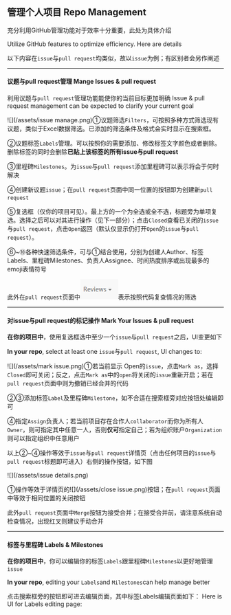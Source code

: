 ## 管理个人项目  Repo Management

充分利用GitHub管理功能对于效率十分重要，此处为具体介绍

Utilize GitHub features to optimize efficiency. Here are details

以下内容在`issue`与`pull request`均类似，故以`issue`为例；有区别者会另作阐述

---

#### 议题与pull request管理 Mange Issues & pull request

利用议题与`pull request`管理功能能使你的当前目标更加明确  Issue & pull request management can be expected to clarify your current goal

![](/assets/issue manage.png)①议题筛选`Filters`，可按照多种方式筛选现有议题，类似于Excel数据筛选。已添加的筛选条件及格式会实时显示在搜索框。

②议题标签`Labels`管理。可以按照你的需要添加、修改标签文字颜色或者删除。删除标签的同时会删除**已贴上该标签的所有issue与pull request**

③里程碑`Milestones`。为`issue`与`pull request`添加里程碑可以表示将会于何时解决

④创建新议题`issue`；在`pull request`页面中同一位置的按钮即为创建新`pull request`

⑤复选框（仅你的项目可见）。最上方的一个为全选或全不选，标题旁为单项复选。选择之后可以对其进行操作（见下一部分）；点击`Closed`查看已关闭的`issue`与`pull request`，点击`Open`返回（默认仅显示仍打开`Open`的`issue`与`pull request`）。

⑥~⑩各种快速筛选条件，可与①结合使用，分别为创建人Author、标签Labels、里程碑Milestones、负责人Assignee、时间热度排序或出现最多的emoji表情符号

此外在`pull request`页面中![](/assets/review.png)表示按照代码复查情况的筛选

---

#### 对issue与pull request的标记操作  Mark Your Issues & pull request

**在你的项目中**，使用复选框选中至少一个`issue`与`pull request`之后，UI变更如下

**In your repo**, select at least one `issue`与`pull request`, UI changes to:

![](/assets/mark issue.png)①若当前显示 Open的`issue`，点击`Mark as`，选择`Closed`即可关闭；反之，点击`Mark as`中的`open`将关闭的`issue`重新开启；若在`pull request`页面中则为撤销已经合并的代码

②③添加标签`Label`及里程碑`Milestone`，如不合适在搜索框旁对应按钮处编辑即可

④指定`Assign`负责人；若当前项目存在合作人`collaborator`而你为所有人`Owner`，则可指定其中任意一人，否则**仅可**指定自己；若为组织账户`Organization`则可以指定组织中任意用户

以上②~④操作等效于`issue`与`pull request`详情页（点击任何项目的`issue`与`pull request`标题即可进入）右侧的操作按钮，如下图

![](/assets/issue details.png)

①操作等效于详情页的![](/assets/close issue.png)按钮；在`pull request`页面中等效于相同位置的关闭按钮

此外`pull request`页面中`Merge`按钮为接受合并；在接受合并前，请注意系统自动检查情况，出现红叉则建议手动合并

---

#### 标签与里程碑  Labels & Milestones

**在你的项目中**，你可以编辑你的标签`Labels`跟里程碑`Milestones`以更好地管理`issue`

**In your repo**, editing your `Labels`and `Milestones`can help manage better

点击搜索框旁的按钮即可进去编辑页面，其中标签Labels编辑页面如下：  Here is UI for Labels editing page:



